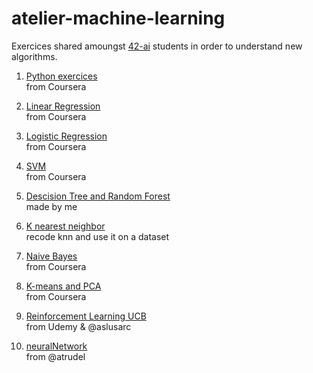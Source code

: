# atelier-machine-learning

Exercices shared amoungst [42-ai](https://github.com/42-AI/ateliers-ml) students in order to understand new algorithms.

1. [Python exercices](https://github.com/spajeo/atelier-machine-learning/tree/master/PythonBeginner)   
  from Coursera
  
2. [Linear Regression](https://github.com/spajeo/atelier-machine-learning/tree/master/LinearRegression)  
  from Coursera
  
1. [Logistic Regression](https://github.com/spajeo/atelier-machine-learning/tree/master/LogisticRegression)  
  from Coursera
  
1. [SVM](https://github.com/spajeo/atelier-machine-learning/blob/master/SVM/Semaine4-exercices.ipynb)  
  from Coursera
  
1. [Descision Tree and Random Forest](https://github.com/spajeo/atelier-machine-learning/tree/master/naiveBayes)  
  made by me
  
1. [K nearest neighbor](https://github.com/spajeo/atelier-machine-learning/tree/master/Knn)       
  recode knn and use it on a dataset
  
1. [Naive Bayes](https://github.com/spajeo/atelier-machine-learning/tree/master/naiveBayes)  
  from Coursera

1. [K-means and PCA](https://github.com/spajeo/atelier-machine-learning/tree/master/K-means_PCA)     
  from Coursera

1. [Reinforcement Learning UCB](https://github.com/spajeo/atelier-machine-learning/tree/master/ReinforcementLearning/UCB)     
  from Udemy & @aslusarc
  
  
1. [neuralNetwork](https://github.com/spajeo/atelier-machine-learning/tree/master/neuralNetwork)    
  from @atrudel
